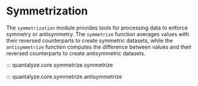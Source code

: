 # Symmetrization

The `symmetrization` module provides tools for processing data to enforce symmetry or antisymmetry. The `symmetrize` function averages values with their reversed counterparts to create symmetric datasets, while the `antisymmetrize` function computes the difference between values and their reversed counterparts to create antisymmetric datasets.

::: quantalyze.core.symmetrize.symmetrize

::: quantalyze.core.symmetrize.antisymmetrize
